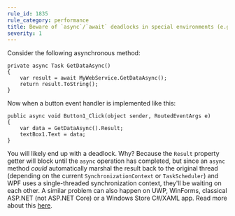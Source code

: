 ```yaml
---
rule_id: 1835
rule_category: performance
title: Beware of `async`/`await` deadlocks in special environments (e.g. WPF)
severity: 1
---
```

Consider the following asynchronous method:

	private async Task GetDataAsync()
	{
		var result = await MyWebService.GetDataAsync();
		return result.ToString();
	}

Now when a button event handler is implemented like this:

	public async void Button1_Click(object sender, RoutedEventArgs e)
	{
		var data = GetDataAsync().Result;
		textBox1.Text = data;
	}

You will likely end up with a deadlock. Why? Because the `Result` property getter will block until the `async` operation has completed, but since an `async` method _could_ automatically marshal the result back to the original thread (depending on the current `SynchronizationContext` or `TaskScheduler`) and WPF uses a single-threaded synchronization context, they'll be waiting on each other. A similar problem can also happen on UWP, WinForms, classical ASP.NET (not ASP.NET Core) or a Windows Store C#/XAML app. Read more about this [here](http://blogs.msdn.com/b/pfxteam/archive/2011/01/13/10115163.aspx).
